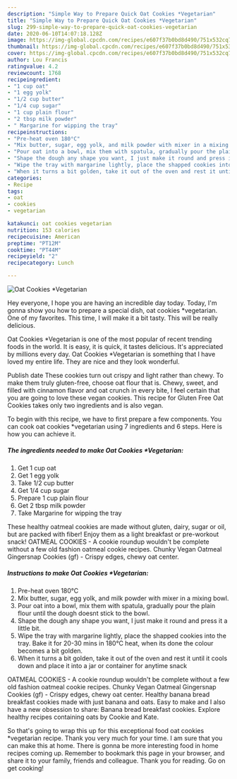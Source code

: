 ```yaml
---
description: "Simple Way to Prepare Quick Oat Cookies *Vegetarian"
title: "Simple Way to Prepare Quick Oat Cookies *Vegetarian"
slug: 299-simple-way-to-prepare-quick-oat-cookies-vegetarian
date: 2020-06-10T14:07:18.128Z
image: https://img-global.cpcdn.com/recipes/e607f37b0bd8d490/751x532cq70/oat-cookies-vegetarian-recipe-main-photo.jpg
thumbnail: https://img-global.cpcdn.com/recipes/e607f37b0bd8d490/751x532cq70/oat-cookies-vegetarian-recipe-main-photo.jpg
cover: https://img-global.cpcdn.com/recipes/e607f37b0bd8d490/751x532cq70/oat-cookies-vegetarian-recipe-main-photo.jpg
author: Lou Francis
ratingvalue: 4.2
reviewcount: 1768
recipeingredient:
- "1 cup oat"
- "1 egg yolk"
- "1/2 cup butter"
- "1/4 cup sugar"
- "1 cup plain flour"
- "2 tbsp milk powder"
- " Margarine for wipping the tray"
recipeinstructions:
- "Pre-heat oven 180°C"
- "Mix butter, sugar, egg yolk, and milk powder with mixer in a mixing bowl."
- "Pour oat into a bowl, mix them with spatula, gradually pour the plain flour until the dough doesnt stick to the bowl."
- "Shape the dough any shape you want, I just make it round and press it a little bit."
- "Wipe the tray with margarine lightly, place the shapped cookies into the tray. Bake it for 20-30 mins in 180°C heat, when its done the colour becomes a bit golden."
- "When it turns a bit golden, take it out of the oven and rest it until it cools down and place it into a jar or container for anytime snack"
categories:
- Recipe
tags:
- oat
- cookies
- vegetarian

katakunci: oat cookies vegetarian 
nutrition: 153 calories
recipecuisine: American
preptime: "PT12M"
cooktime: "PT44M"
recipeyield: "2"
recipecategory: Lunch

---
```



![Oat Cookies *Vegetarian](https://img-global.cpcdn.com/recipes/e607f37b0bd8d490/751x532cq70/oat-cookies-vegetarian-recipe-main-photo.jpg)

Hey everyone, I hope you are having an incredible day today. Today, I'm gonna show you how to prepare a special dish, oat cookies *vegetarian. One of my favorites. This time, I will make it a bit tasty. This will be really delicious.

Oat Cookies *Vegetarian is one of the most popular of recent trending foods in the world. It is easy, it is quick, it tastes delicious. It's appreciated by millions every day. Oat Cookies *Vegetarian is something that I have loved my entire life. They are nice and they look wonderful.

Publish date These cookies turn out crispy and light rather than chewy. To make them truly gluten-free, choose oat flour that is. Chewy, sweet, and filled with cinnamon flavor and oat crunch in every bite, I feel certain that you are going to love these vegan cookies. This recipe for Gluten Free Oat Cookies takes only two ingredients and is also vegan.


To begin with this recipe, we have to first prepare a few components. You can cook oat cookies *vegetarian using 7 ingredients and 6 steps. Here is how you can achieve it.

<!--inarticleads1-->

##### The ingredients needed to make Oat Cookies *Vegetarian:

1. Get 1 cup oat
1. Get 1 egg yolk
1. Take 1/2 cup butter
1. Get 1/4 cup sugar
1. Prepare 1 cup plain flour
1. Get 2 tbsp milk powder
1. Take  Margarine for wipping the tray


These healthy oatmeal cookies are made without gluten, dairy, sugar or oil, but are packed with fiber! Enjoy them as a light breakfast or pre-workout snack! OATMEAL COOKIES - A cookie roundup wouldn&#39;t be complete without a few old fashion oatmeal cookie recipes. Chunky Vegan Oatmeal Gingersnap Cookies (gf) - Crispy edges, chewy oat center. 

<!--inarticleads2-->

##### Instructions to make Oat Cookies *Vegetarian:

1. Pre-heat oven 180°C
1. Mix butter, sugar, egg yolk, and milk powder with mixer in a mixing bowl.
1. Pour oat into a bowl, mix them with spatula, gradually pour the plain flour until the dough doesnt stick to the bowl.
1. Shape the dough any shape you want, I just make it round and press it a little bit.
1. Wipe the tray with margarine lightly, place the shapped cookies into the tray. Bake it for 20-30 mins in 180°C heat, when its done the colour becomes a bit golden.
1. When it turns a bit golden, take it out of the oven and rest it until it cools down and place it into a jar or container for anytime snack


OATMEAL COOKIES - A cookie roundup wouldn&#39;t be complete without a few old fashion oatmeal cookie recipes. Chunky Vegan Oatmeal Gingersnap Cookies (gf) - Crispy edges, chewy oat center. Healthy banana bread breakfast cookies made with just banana and oats. Easy to make and I also have a new obsession to share: Banana bread breakfast cookies. Explore healthy recipes containing oats by Cookie and Kate. 

So that's going to wrap this up for this exceptional food oat cookies *vegetarian recipe. Thank you very much for your time. I am sure that you can make this at home. There is gonna be more interesting food in home recipes coming up. Remember to bookmark this page in your browser, and share it to your family, friends and colleague. Thank you for reading. Go on get cooking!
